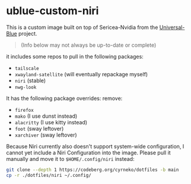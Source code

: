 # ublue-custom-niri

This is a custom image built on top of Sericea-Nvidia from the [Universal-Blue](https://universal-blue.org) project.

> (Info below may not always be up-to-date or complete)

it includes some repos to pull in the following packages:

- `tailscale`
- `xwayland-satellite` (will eventually repackage myself)
- `niri` (stable)
- `nwg-look`

It has the following package overrides:
remove:

- `firefox`
- `mako` (I use dunst instead)
- `alacritty` (I use kitty instead)
- `foot` (sway leftover)
- `xarchiver` (sway leftover)

Because Niri currently also doesn't support system-wide configuration, I cannot yet include a Niri Configuration into the image. Please pull it manually and move it to `$HOME/.config/niri` instead:

```bash
git clone --depth 1 https://codeberg.org/cyrneko/dotfiles -b main
cp -r ./dotfiles/niri ~/.config/
```
